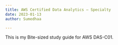 ```yaml
---
title: AWS Certified Data Analytics – Specialty
date: 2023-01-13
author: Sumedhaa

---
```


This is my Bite-sized study guide for AWS DAS-C01.